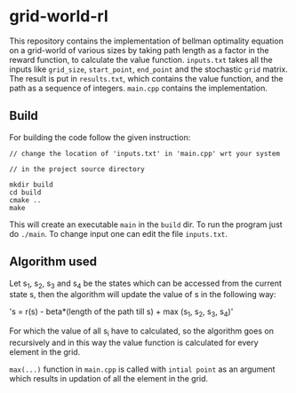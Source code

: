 # grid-world-rl

This repository contains the implementation of bellman optimality equation on a grid-world of various sizes by taking path length as a factor in the reward function, to calculate the value function. `inputs.txt` takes all the inputs like `grid_size`, `start_point`, `end_point` and the stochastic `grid` matrix. The result is put in `results.txt`, which contains the value function, and the path as a sequence of integers. `main.cpp` contains the implementation.

## Build

For building the code follow the given instruction:

```
// change the location of 'inputs.txt' in 'main.cpp' wrt your system

// in the project source directory

mkdir build
cd build
cmake ..
make
```

This will create an executable `main` in the `build` dir. To run the program just do `./main`.
To change input one can edit the file `inputs.txt`.

## Algorithm used

Let s<sub>1</sub>, s<sub>2</sub>, s<sub>3</sub> and s<sub>4</sub> be the states which can be accessed from the current state s, then the algorithm will update the value of s in the following way:

's = r(s) - beta*(length of the path till s) + max (s<sub>1</sub>, s<sub>2</sub>, s<sub>3</sub>, s<sub>4</sub>)'

For which the value of all s<sub>i</sub> have to calculated, so the algorithm goes on recursively and in this way the value function is calculated for every element in the grid.

`max(...)` function in `main.cpp` is called with `intial point` as an argument which results in updation of all the element in the grid.

